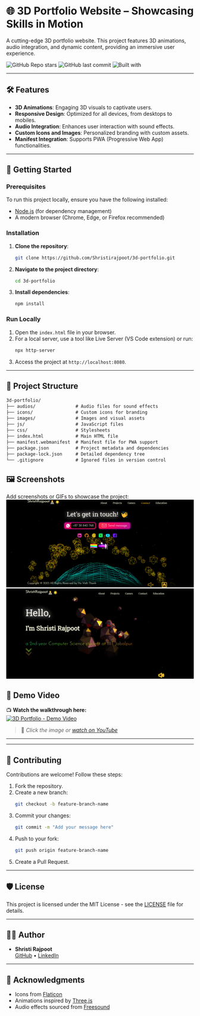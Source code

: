 # 🌐 3D Portfolio Website – Showcasing Skills in Motion 
A cutting-edge 3D portfolio website. This project features 3D animations, audio integration, and dynamic content, providing an immersive user experience.


![GitHub Repo stars](https://img.shields.io/github/stars/Shristirajpoot/3d-portfolio?style=social)
![GitHub last commit](https://img.shields.io/github/last-commit/Shristirajpoot/3d-portfolio?color=brightgreen)
![Built with](https://img.shields.io/badge/Built%20with-HTML%2C%20CSS%2C%20JS%20%2B%203D%20Assets-blue)

---

## 🛠️ Features

- **3D Animations**: Engaging 3D visuals to captivate users.
- **Responsive Design**: Optimized for all devices, from desktops to mobiles.
- **Audio Integration**: Enhances user interaction with sound effects.
- **Custom Icons and Images**: Personalized branding with custom assets.
- **Manifest Integration**: Supports PWA (Progressive Web App) functionalities.

---

## 🚀 Getting Started

### Prerequisites

To run this project locally, ensure you have the following installed:

- [Node.js](https://nodejs.org/) (for dependency management)
- A modern browser (Chrome, Edge, or Firefox recommended)

### Installation

1. **Clone the repository**:
   ```bash
   git clone https://github.com/Shristirajpoot/3d-portfolio.git
   ```
2. **Navigate to the project directory**:
   ```bash
   cd 3d-portfolio
   ```
3. **Install dependencies**:
   ```bash
   npm install
   ```

### Run Locally

1. Open the `index.html` file in your browser.
2. For a local server, use a tool like Live Server (VS Code extension) or run:
   ```bash
   npx http-server
   ```
3. Access the project at `http://localhost:8080`.

---

## 📁 Project Structure

```
3d-portfolio/
├── audios/               # Audio files for sound effects
├── icons/                # Custom icons for branding
├── images/               # Images and visual assets
├── js/                   # JavaScript files
├── css/                  # Stylesheets
├── index.html            # Main HTML file
├── manifest.webmanifest  # Manifest file for PWA support
├── package.json          # Project metadata and dependencies
├── package-lock.json     # Detailed dependency tree
└── .gitignore            # Ignored files in version control
```

## 🖼️ Screenshots

Add screenshots or GIFs to showcase the project:
![Demo Image](images/img2.png)
![Demo Image](images/img.png)


## 🎥 Demo Video

📺 **Watch the walkthrough here:**  
[![3D Portfolio - Demo Video](https://img.youtube.com/vi/ctfOciMHP2o/0.jpg)](https://youtu.be/ctfOciMHP2o)

> 🔗 *Click the image or [watch on YouTube](https://youtu.be/ctfOciMHP2o)*

---


---

## 🤝 Contributing

Contributions are welcome! Follow these steps:

1. Fork the repository.
2. Create a new branch:
   ```bash
   git checkout -b feature-branch-name
   ```
3. Commit your changes:
   ```bash
   git commit -m "Add your message here"
   ```
4. Push to your fork:
   ```bash
   git push origin feature-branch-name
   ```
5. Create a Pull Request.

---

## 🛡️ License

This project is licensed under the MIT License - see the [LICENSE](LICENSE) file for details.

---

## 👩‍💻 Author

- **Shristi Rajpoot**  
  [GitHub](https://github.com/Shristirajpoot) • [LinkedIn](https://linkedin.com/in/shristi-rajpoot-36774b281/)

---

## 📜 Acknowledgments

- Icons from [Flaticon](https://www.flaticon.com/)
- Animations inspired by [Three.js](https://threejs.org/)
- Audio effects sourced from [Freesound](https://freesound.org/)
